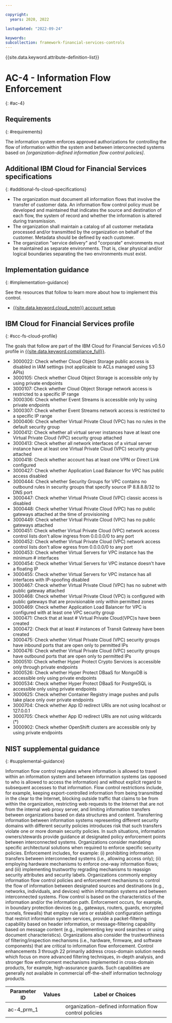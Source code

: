 ```yaml
---

copyright:
  years: 2020, 2022

lastupdated: "2022-09-24"

keywords: 
subcollection: framework-financial-services-controls
---
```


{{site.data.keyword.attribute-definition-list}}

         
# AC-4 - Information Flow Enforcement
{: #ac-4}

## Requirements
{: #requirements}

The information system enforces approved authorizations for controlling the flow of information within the system and between interconnected systems based on _[organization-defined information flow control policies]_.

## Additional IBM Cloud for Financial Services specifications
{: #additional-fs-cloud-specifications}

- The organization must document all information flows that involve the transfer of customer data.  An information flow control policy must be developed and maintained that indicates the source and destination of each flow, the system of record and whether the information is altered during transmission. 
- The organization shall maintain a catalog of all customer metadata processed and/or transmitted by the organization on behalf of the customer.  Metadata should be defined by each customer.
- The organization &#34;service delivery&#34; and &#34;corporate&#34; environments must be maintained as separate environments. That is, clear physical and/or logical boundaries separating the two environments must exist.

## Implementation guidance
{: #implementation-guidance}

See the resources that follow to learn more about how to implement this control.

- [{{site.data.keyword.cloud_notm}} account setup](/docs/framework-financial-services?topic=framework-financial-services-shared-account-setup)

## IBM Cloud for Financial Services profile
{: #scc-fs-cloud-profile}

The goals that follow are part of the IBM Cloud for Financial Services v0.5.0 profile in [{{site.data.keyword.compliance_full}}](/docs/security-compliance?topic=security-compliance-getting-started).

- 3000022: Check whether Cloud Object Storage public access is disabled in IAM settings (not applicable to ACLs managed using S3 APIs) 
- 3000105: Check whether Cloud Object Storage is accessible only by using private endpoints 
- 3000107: Check whether Cloud Object Storage network access is restricted to a specific IP range 
- 3000306: Check whether Event Streams is accessible only by using private endpoints 
- 3000307: Check whether Event Streams network access is restricted to a specific IP range 
- 3000406: Check whether Virtual Private Cloud (VPC) has no rules in the default security group 
- 3000412: Check whether all virtual server instances have at least one Virtual Private Cloud (VPC) security group attached 
- 3000413: Check whether all network interfaces of a virtual server instance have at least one Virtual Private Cloud (VPC) security group attached 
- 3000418: Check whether account has at least one VPN or Direct Link configured 
- 3000427: Check whether Application Load Balancer for VPC has public access disabled 
- 3000444: Check whether Security Groups for VPC contains no outbound rules in security groups that specify source IP 8.8.8.8/32 to DNS port 
- 3000447: Check whether Virtual Private Cloud (VPC) classic access is disabled 
- 3000448: Check whether Virtual Private Cloud (VPC) has no public gateways attached at the time of provisioning 
- 3000449: Check whether Virtual Private Cloud (VPC) has no public gateways attached 
- 3000451: Check whether Virtual Private Cloud (VPC) network access control lists don't allow ingress from 0.0.0.0/0 to any port 
- 3000452: Check whether Virtual Private Cloud (VPC) network access control lists don't allow egress from 0.0.0.0/0 to any port 
- 3000453: Check whether Virtual Servers for VPC instance has the minimum # interfaces 
- 3000454: Check whether Virtual Servers for VPC instance doesn't have a floating IP 
- 3000455: Check whether Virtual Servers for VPC instance has all interfaces with IP-spoofing disabled 
- 3000467: Check whether Virtual Private Cloud (VPC) has no subnet with public gateway attached 
- 3000468: Check whether Virtual Private Cloud (VPC) is configured with public gateways that are provisionable only within permitted zones 
- 3000469: Check whether Application Load Balancer for VPC is configured with at least one VPC security group 
- 3000471: Check that at least # Virtual Private Cloud(VPC)s have been created 
- 3000472: Check that at least # instances of Transit Gateway have been created 
- 3000475: Check whether Virtual Private Cloud (VPC) security groups have inbound ports that are open only to permitted IPs 
- 3000476: Check whether Virtual Private Cloud (VPC) security groups have outbound ports that are open only to permitted IPs 
- 3000510: Check whether Hyper Protect Crypto Services is accessible only through private endpoints 
- 3000526: Check whether Hyper Protect DBaaS for MongoDB is accessible only using private endpoints 
- 3000534: Check whether Hyper Protect DBaaS for PostgreSQL is accessible only using private endpoints 
- 3000625: Check whether Container Registry image pushes and pulls take place only over private endpoints 
- 3000704: Check whether App ID redirect URIs are not using localhost or 127.0.0.1 
- 3000705: Check whether App ID redirect URIs are not using wildcards (*) 
- 3000902: Check whether OpenShift clusters are accessible only by using private endpoints 

## NIST supplemental guidance
{: #supplemental-guidance}

Information flow control regulates where information is allowed to travel within an information system and between information systems (as opposed to who is allowed to access the information) and without explicit regard to subsequent accesses to that information. Flow control restrictions include, for example, keeping export-controlled information from being transmitted in the clear to the Internet, blocking outside traffic that claims to be from within the organization, restricting web requests to the Internet that are not from the internal web proxy server, and limiting information transfers between organizations based on data structures and content. Transferring information between information systems representing different security domains with different security policies introduces risk that such transfers violate one or more domain security policies. In such situations, information owners/stewards provide guidance at designated policy enforcement points between interconnected systems. Organizations consider mandating specific architectural solutions when required to enforce specific security policies. Enforcement includes, for example: (i) prohibiting information transfers between interconnected systems (i.e., allowing access only); (ii) employing hardware mechanisms to enforce one-way information flows; and (iii) implementing trustworthy regrading mechanisms to reassign security attributes and security labels. Organizations commonly employ information flow control policies and enforcement mechanisms to control the flow of information between designated sources and destinations (e.g., networks, individuals, and devices) within information systems and between interconnected systems. Flow control is based on the characteristics of the information and/or the information path. Enforcement occurs, for example, in boundary protection devices (e.g., gateways, routers, guards, encrypted tunnels, firewalls) that employ rule sets or establish configuration settings that restrict information system services, provide a packet-filtering capability based on header information, or message-filtering capability based on message content (e.g., implementing key word searches or using document characteristics). Organizations also consider the trustworthiness of filtering/inspection mechanisms (i.e., hardware, firmware, and software components) that are critical to information flow enforcement. Control enhancements 3 through 22 primarily address cross-domain solution needs which focus on more advanced filtering techniques, in-depth analysis, and stronger flow enforcement mechanisms implemented in cross-domain products, for example, high-assurance guards. Such capabilities are generally not available in commercial off-the-shelf information technology products.

| Parameter ID | Values | Label or Choices |
|---|---|---|
| ac-4_prm_1 |  | organization-defined information flow control policies |

